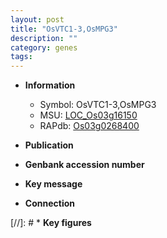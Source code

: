 ```yaml
---
layout: post
title: "OsVTC1-3,OsMPG3"
description: ""
category: genes
tags: 
---
```


* **Information**  
    + Symbol: OsVTC1-3,OsMPG3  
    + MSU: [LOC_Os03g16150](http://rice.uga.edu/cgi-bin/ORF_infopage.cgi?orf=LOC_Os03g16150)  
    + RAPdb: [Os03g0268400](http://rapdb.dna.affrc.go.jp/viewer/gbrowse_details/irgsp1?name=Os03g0268400)  

* **Publication**  

* **Genbank accession number**  

* **Key message**  

* **Connection**  

[//]: # * **Key figures**  


